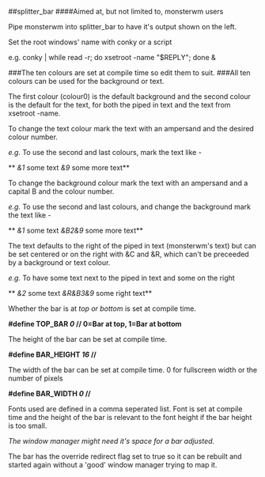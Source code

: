 ##splitter_bar
####Aimed at, but not limited to, monsterwm users

Pipe monsterwm into splitter_bar to have it's output shown on the left.

Set the root windows' name with conky or a script

e.g. conky | while read -r; do xsetroot -name "$REPLY"; done &

###The ten colours are set at compile time so edit them to suit.
###All ten colours can be used for the background or text.

The first colour (colour0) is the default background and the second colour
is the default for the text, for both the piped in text and the text from xsetroot -name.

To change the text colour mark the text with an ampersand and the desired colour number.

*e.g.* To use the second and last colours, mark the text like -

** *&1* some text *&9* some more text**

To change the background colour mark the text with an ampersand and a capital B and the colour number.

*e.g.* To use the second and last colours, and change the background mark the text like -

** *&1* some text *&B2&9* some more text**

The text defaults to the right of the piped in text (monsterwm's text)
but can be set centered or on the right with &C and &R, which can't be
preceeded by a background or text colour.

*e.g.* To have some text next to the piped in text and some on the right

** *&2* some text *&R&B3&9* some right text**

Whether the bar is at *top or bottom* is set at compile time.

**#define TOP_BAR *0*        // 0=Bar at top, 1=Bar at bottom**

The height of the bar can be set at compile time.

**#define BAR_HEIGHT *16*    //**

The width of the bar can be set at compile time. 0 for fullscreen width or 
the number of pixels

**#define BAR_WIDTH *0*    //**

Fonts used are defined in a comma seperated list.
Font is set at compile time and the height of the bar is relevant to the font height 
if the bar height is too small.

*The window manager might need it's space for a bar adjusted.*

The bar has the override redirect flag set to true so it can be rebuilt and started again without a 'good' window manager trying to map it.
